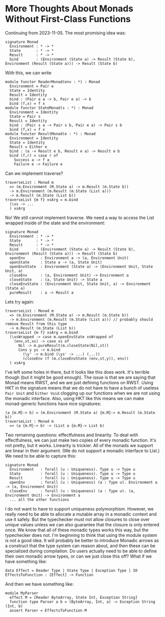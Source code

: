 # More Thoughts About Monads Without First-Class Functions

Continuing from 2023-11-05. The most promising idea was:

    signature Monad
      Environment : * -> *
      State       : * -> *
      Result      : * -> *
      bind        : (Environment (State a) -> Result (State b), Environment (Result (State a))) -> Result (State b)

With this, we can write

    module functor ReaderMonad(env : *) : Monad
      Environment = Pair e
      State = Identity
      Result = Identity
      bind : (Pair e a -> b, Pair e a) -> b
      bind (f,x) = f x
    module functor StateMonad(s : *) : Monad
      Environment = Identity
      State = Pair s
      Result = Identity
      bind : (Pair s a -> Pair s b, Pair e a) -> Pair s b
      bind (f,x) = f x
    module functor ResultMonad(e : *) : Monad
      Environment = Identity
      State = Identity
      Result = Either e
      bind : (a -> Result e b, Result e a) -> Result e b
      bind (f,r) = case r of
        Success a -> f a
        Failure e -> Failure e

Can we implement traverse?

    traverseList : Monad m
      => (m.Environment (M.State a) -> m.Result (m.State b))
      -> m.Environment (m.Result (m.State (List a)))
      -> m.Result (m.State (List b))
    traverseList {m f} xsArg = m.bind
      (\xs -> ...
      ) xsArg

No! We still cannot implement traverse. We need a way to access the List
wrapped inside of the state and the environment:

    signature Monad
      Environment : * -> *
      State       : * -> *
      Result      : * -> *
      bind        : (Environment (State a) -> Result (State b), Environment (Result (State a))) -> Result (State b)
      openEnv       : Environment a -> (a, Environment Unit)
      openState     : State a -> (a, State Unit)
      openEnvState  : Environment (State a) -> (Environment Unit, State Unit, a)
      closeEnv      : (a, Environment Unit) -> Environment a
      closeState    : (a, State Unit) -> State a
      closeEnvState : (Environment Unit, State Unit, a) -> Environment (State a)
      pureResult    : a -> Result a

Lets try again:

    traverseList : Monad m
      => (m.Environment (M.State a) -> m.Result (m.State b))
      -> m.Environment (m.Result (m.State (List a))) // probably should remove Result from this type
      -> m.Result (m.State (List b))
    traverseList {m f} xsArg = m.bind
      (\xsWrapped -> case m.openEnvState xsWrapped of
        (env,st,xs) -> case xs of
          Nil -> m.pureResult(m.closeState(Nil,st))
          Cons y ys -> m.bind
            (\y' -> m.bind (\ys' -> ...) (...))
            (closeEnv (f (m.closeEnvState (env,st,y)), env))
      ) xsArg

I've left some holes in there, but it looks like this does work. It's terrible
though (but it might be good enough). The issue is that we are saying that
Monad means RWST, and we are just defining functions on RWST. Using HKT in
the signature means that we do not have to have a bunch of useless `Pair Unit`
and `Either Void` clogging up our functions when we are not using the monadic
interface. Also, using HKT like this means we can make monad-generic functions
have nice signatures:

    (a {m.M}-> b) = (m.Environment (M.State a) {m.M}-> m.Result (m.State b))
    traverseList : Monad m
      => (a {m.M}-> b) -> (List a {m.M}-> List b)

Two remaining questions: effectfulness and linearity. To deal with effectfulness,
we can just make two copies of every monadic function. It's not pretty, but it
works. Linearity is trickier. All of the monads we support are linear in their
argument. (We do not support a monadic interface to List.) We need to be able
to capture this:

    signature Monad
      Environment   : forall (u : Uniqueness). Type u -> Type u
      State         : forall (u : Uniqueness). Type u -> Type u
      Result        : forall (u : Uniqueness). Type u -> Type u
      openEnv       : forall (u : Uniqueness) (a : Type u). Environment a -> (a, Environment Unit)
      closeEnv      : forall (u : Uniqueness) (a : Type u). (a, Environment Unit) -> Environment a
      ... all the other functions

I do not want to have to support uniqueness polymorphism. However, we really
need to be able to allocate a mutable array in a monadic context and use it
safely. But the typechecker must not allow closures to close over unique values
unless we can also guarantee that the closure is only entered once. We know
that all of these monadic types works this way, but the typechecker does not.
I'm beginning to think that using the module system is not a good idea. It will
probably be better to introduce Monadic arrows as a construct that the type
system can reason about, and then these can be specialized during compilation.
Do users actually need to be able to define their own monadic arrow types,
or can we just close this off? What if we have something like:

    data Effect = Reader Type | State Type | Exception Type | IO
    EffectsToFunction : [Effect] -> Function

And then we have something like:

    module MyParser
      effect M = [Reader ByteArray, State Int, Exception String]
      function type Parser a b = (ByteArray, Int, a) -> Exception String (Int, b)
      assert Parser = EffectsToFunction M

